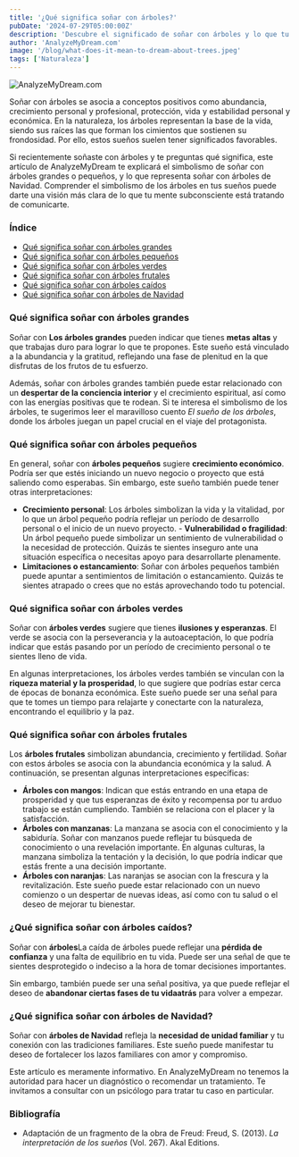 ```yaml
---
title: '¿Qué significa soñar con árboles?'
pubDate: '2024-07-29T05:00:00Z'
description: 'Descubre el significado de soñar con árboles y lo que tu subconsciente podría estar comunicándote.'
author: 'AnalyzeMyDream.com'
image: '/blog/what-does-it-mean-to-dream-about-trees.jpeg'
tags: ['Naturaleza']
---
```


![AnalyzeMyDream.com](/blog/what-does-it-mean-to-dream-about-trees.jpeg)

Soñar con árboles se asocia a conceptos positivos como abundancia, crecimiento personal y profesional, protección, vida y estabilidad personal y económica. En la naturaleza, los árboles representan la base de la vida, siendo sus raíces las que forman los cimientos que sostienen su frondosidad. Por ello, estos sueños suelen tener significados favorables.

Si recientemente soñaste con árboles y te preguntas qué significa, este artículo de AnalyzeMyDream te explicará el simbolismo de soñar con árboles grandes o pequeños, y lo que representa soñar con árboles de Navidad. Comprender el simbolismo de los árboles en tus sueños puede darte una visión más clara de lo que tu mente subconsciente está tratando de comunicarte.

### Índice

- [Qué significa soñar con árboles grandes](#que-significa-sonar-con-arboles-grandes)
- [Qué significa soñar con árboles pequeños](#que-significa-sonar-con-arboles-pequenos)
- [Qué significa soñar con árboles verdes](#que-significa-sonar-con-arboles-verdes)
- [Qué significa soñar con árboles frutales](#que-significa-sonar-con-arboles-frutales)
- [Qué significa soñar con árboles caídos](#que-significa-sonar-con-arboles-caidos)
- [Qué significa soñar con árboles de Navidad](#que-significa-sonar-con-arboles-de-navidad)

### Qué significa soñar con árboles grandes

Soñar con **Los árboles grandes** pueden indicar que tienes **metas altas** y que trabajas duro para lograr lo que te propones. Este sueño está vinculado a la abundancia y la gratitud, reflejando una fase de plenitud en la que disfrutas de los frutos de tu esfuerzo. 

Además, soñar con árboles grandes también puede estar relacionado con un **despertar de la conciencia interior** y el crecimiento espiritual, así como con las energías positivas que te rodean. Si te interesa el simbolismo de los árboles, te sugerimos leer el maravilloso cuento *El sueño de los árboles*, donde los árboles juegan un papel crucial en el viaje del protagonista. 

### Qué significa soñar con árboles pequeños

En general, soñar con **árboles pequeños** sugiere **crecimiento económico**. Podría ser que estés iniciando un nuevo negocio o proyecto que está saliendo como esperabas. Sin embargo, este sueño también puede tener otras interpretaciones:

- **Crecimiento personal**: Los árboles simbolizan la vida y la vitalidad, por lo que un árbol pequeño podría reflejar un período de desarrollo personal o el inicio de un nuevo proyecto. - **Vulnerabilidad o fragilidad**: Un árbol pequeño puede simbolizar un sentimiento de vulnerabilidad o la necesidad de protección. Quizás te sientes inseguro ante una situación específica o necesitas apoyo para desarrollarte plenamente. 
- **Limitaciones o estancamiento**: Soñar con árboles pequeños también puede apuntar a sentimientos de limitación o estancamiento. Quizás te sientes atrapado o crees que no estás aprovechando todo tu potencial. 

### Qué significa soñar con árboles verdes

Soñar con **árboles verdes** sugiere que tienes **ilusiones y esperanzas**. El verde se asocia con la perseverancia y la autoaceptación, lo que podría indicar que estás pasando por un período de crecimiento personal o te sientes lleno de vida. 

En algunas interpretaciones, los árboles verdes también se vinculan con la **riqueza material y la prosperidad**, lo que sugiere que podrías estar cerca de épocas de bonanza económica. Este sueño puede ser una señal para que te tomes un tiempo para relajarte y conectarte con la naturaleza, encontrando el equilibrio y la paz. 

### Qué significa soñar con árboles frutales

Los **árboles frutales** simbolizan abundancia, crecimiento y fertilidad. Soñar con estos árboles se asocia con la abundancia económica y la salud. A continuación, se presentan algunas interpretaciones específicas:

- **Árboles con mangos**: Indican que estás entrando en una etapa de prosperidad y que tus esperanzas de éxito y recompensa por tu arduo trabajo se están cumpliendo. También se relaciona con el placer y la satisfacción.
- **Árboles con manzanas**: La manzana se asocia con el conocimiento y la sabiduría. Soñar con manzanos puede reflejar tu búsqueda de conocimiento o una revelación importante. En algunas culturas, la manzana simboliza la tentación y la decisión, lo que podría indicar que estás frente a una decisión importante.
- **Árboles con naranjas**: Las naranjas se asocian con la frescura y la revitalización. Este sueño puede estar relacionado con un nuevo comienzo o un despertar de nuevas ideas, así como con tu salud o el deseo de mejorar tu bienestar.

### ¿Qué significa soñar con árboles caídos?

Soñar con **árboles**La caída de árboles puede reflejar una **pérdida de confianza** y una falta de equilibrio en tu vida. Puede ser una señal de que te sientes desprotegido o indeciso a la hora de tomar decisiones importantes. 

Sin embargo, también puede ser una señal positiva, ya que puede reflejar el deseo de **abandonar ciertas fases de tu vidaatrás** para volver a empezar. 

### ¿Qué significa soñar con árboles de Navidad?

Soñar con **árboles de Navidad** refleja la **necesidad de unidad familiar** y tu conexión con las tradiciones familiares. Este sueño puede manifestar tu deseo de fortalecer los lazos familiares con amor y compromiso. 

Este artículo es meramente informativo. En AnalyzeMyDream no tenemos la autoridad para hacer un diagnóstico o recomendar un tratamiento. Te invitamos a consultar con un psicólogo para tratar tu caso en particular. 

### Bibliografía

- Adaptación de un fragmento de la obra de Freud: Freud, S. (2013). *La interpretación de los sueños* (Vol. 267). Akal Editions.